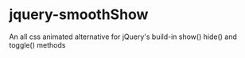 # jquery-smoothShow
An all css animated alternative for jQuery's build-in show() hide() and toggle() methods
